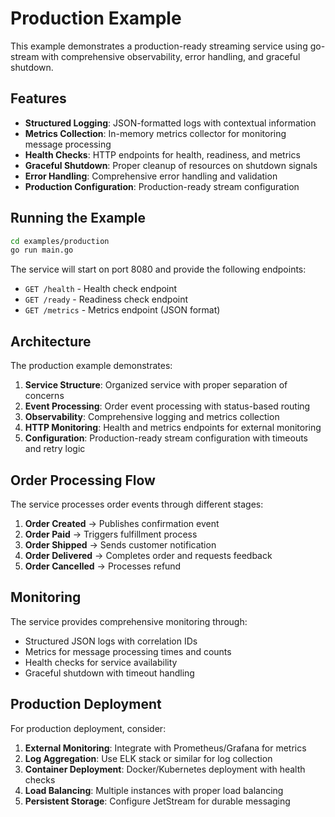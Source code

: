 # Production Example

This example demonstrates a production-ready streaming service using go-stream with comprehensive observability, error handling, and graceful shutdown.

## Features

- **Structured Logging**: JSON-formatted logs with contextual information
- **Metrics Collection**: In-memory metrics collector for monitoring message processing
- **Health Checks**: HTTP endpoints for health, readiness, and metrics
- **Graceful Shutdown**: Proper cleanup of resources on shutdown signals
- **Error Handling**: Comprehensive error handling and validation
- **Production Configuration**: Production-ready stream configuration

## Running the Example

```bash
cd examples/production
go run main.go
```

The service will start on port 8080 and provide the following endpoints:

- `GET /health` - Health check endpoint
- `GET /ready` - Readiness check endpoint  
- `GET /metrics` - Metrics endpoint (JSON format)

## Architecture

The production example demonstrates:

1. **Service Structure**: Organized service with proper separation of concerns
2. **Event Processing**: Order event processing with status-based routing
3. **Observability**: Comprehensive logging and metrics collection
4. **HTTP Monitoring**: Health and metrics endpoints for external monitoring
5. **Configuration**: Production-ready stream configuration with timeouts and retry logic

## Order Processing Flow

The service processes order events through different stages:

1. **Order Created** → Publishes confirmation event
2. **Order Paid** → Triggers fulfillment process
3. **Order Shipped** → Sends customer notification
4. **Order Delivered** → Completes order and requests feedback
5. **Order Cancelled** → Processes refund

## Monitoring

The service provides comprehensive monitoring through:

- Structured JSON logs with correlation IDs
- Metrics for message processing times and counts
- Health checks for service availability
- Graceful shutdown with timeout handling

## Production Deployment

For production deployment, consider:

1. **External Monitoring**: Integrate with Prometheus/Grafana for metrics
2. **Log Aggregation**: Use ELK stack or similar for log collection
3. **Container Deployment**: Docker/Kubernetes deployment with health checks
4. **Load Balancing**: Multiple instances with proper load balancing
5. **Persistent Storage**: Configure JetStream for durable messaging
